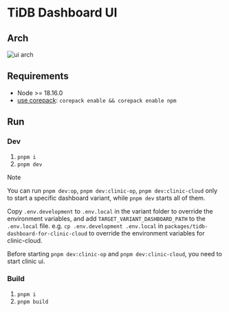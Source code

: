 # TiDB Dashboard UI

## Arch

![ui arch](./ui_arch.png)

## Requirements

- Node >= 18.16.0
- [use corepack](https://www.totaltypescript.com/how-to-use-corepack): `corepack enable && corepack enable npm`

## Run

### Dev

1. `pnpm i`
1. `pnpm dev`

> [!Note]
>
> You can run `pnpm dev:op`, `pnpm dev:clinic-op`, `pnpm dev:clinic-cloud` only to start a specific dashboard variant, while `pnpm dev` starts all of them.
>
> Copy `.env.development` to `.env.local` in the variant folder to override the environment variables, and add `TARGET_VARIANT_DASHBOARD_PATH` to the `.env.local` file. e.g. `cp .env.development .env.local` in `packages/tidb-dashboard-for-clinic-cloud` to override the environment variables for clinic-cloud.
>
> Before starting `pnpm dev:clinic-op` and `pnpm dev:clinic-cloud`, you need to start clinic ui.

### Build

1. `pnpm i`
1. `pnpm build`
